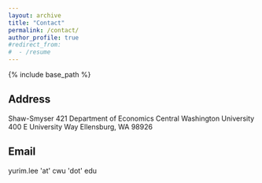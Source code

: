 ```yaml
---
layout: archive
title: "Contact"
permalink: /contact/
author_profile: true
#redirect_from:
#  - /resume
---
```


{% include base_path %}

## Address
Shaw-Smyser 421
Department of Economics
Central Washington University
400 E University Way
Ellensburg, WA 98926

## Email
yurim.lee 'at' cwu 'dot' edu
